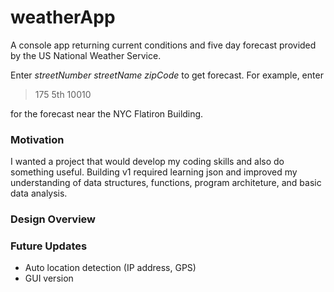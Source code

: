 # weatherApp

A console app returning current conditions and five day forecast provided by the US National Weather Service.

Enter *streetNumber streetName zipCode* to get forecast. For example, enter
> 175 5th 10010

for the forecast near the NYC Flatiron Building.

### Motivation
I wanted a project that would develop my coding skills and also do something useful. Building v1 required learning json and improved my understanding of data structures, functions, program architeture, and basic data analysis.

### Design Overview


### Future Updates
- Auto location detection (IP address, GPS)
- GUI version
